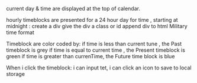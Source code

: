 current day & time are displayed at the top of calendar.

hourly timeblocks are presented for a 24 hour day
for time , starting at midnight :
create a div
give the div a class or id
append div to html
Military time format

Timeblock are color coded by:
if time is less than current tune , the Past timeblock is grey
if time is equal to current time , the Present timeblock is green
if time is greater than currenTime, the Future time block is blue

When i click the timeblock:
i can input tet,
i can click an icon to save to local storage
